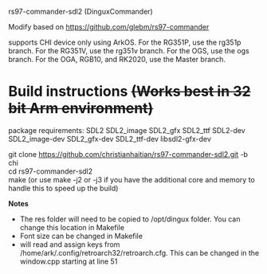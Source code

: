 rs97-commander-sdl2 (DinguxCommander)

Modify based on https://github.com/glebm/rs97-commander

supports CHI device only using ArkOS.  For the RG351P, use the rg351p branch.  For the RG351V, use the rg351v branch.  For the OGS, use the ogs branch.  For the OGA, RGB10, and RK2020, use the Master branch.

Build instructions ~~(Works best in 32 bit Arm environment)~~
==================

package requirements: SDL2 SDL2_image SDL2_gfx SDL2_ttf SDL2-dev SDL2_image-dev SDL2_gfx-dev SDL2_ttf-dev libsdl2-gfx-dev

git clone https://github.com/christianhaitian/rs97-commander-sdl2.git -b chi \
cd rs97-commander-sdl2 \
make (or use make -j2 or -j3 if you have the additional core and memory to handle this to speed up the build)

**Notes** 
- The res folder will need to be copied to /opt/dingux folder.  You can change this location in Makefile
- Font size can be changed in Makefile
- will read and assign keys from /home/ark/.config/retroarch32/retroarch.cfg.  This can be changed in the window.cpp starting at line 51
